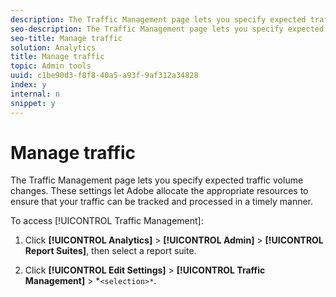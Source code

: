 ```yaml
---
description: The Traffic Management page lets you specify expected traffic volume changes. These settings let Adobe allocate the appropriate resources to ensure that your traffic can be tracked and processed in a timely manner.
seo-description: The Traffic Management page lets you specify expected traffic volume changes. These settings let Adobe allocate the appropriate resources to ensure that your traffic can be tracked and processed in a timely manner.
seo-title: Manage traffic
solution: Analytics
title: Manage traffic
topic: Admin tools
uuid: c1be90d3-f8f8-40a5-a93f-9af312a34828
index: y
internal: n
snippet: y
---
```


# Manage traffic

The Traffic Management page lets you specify expected traffic volume changes. These settings let Adobe allocate the appropriate resources to ensure that your traffic can be tracked and processed in a timely manner.

To access [!UICONTROL Traffic Management]:

1. Click **[!UICONTROL Analytics]** > **[!UICONTROL Admin]** > **[!UICONTROL Report Suites]**, then select a report suite. 

1. Click **[!UICONTROL Edit Settings]** > **[!UICONTROL Traffic Management]** > *`<selection>*`.
